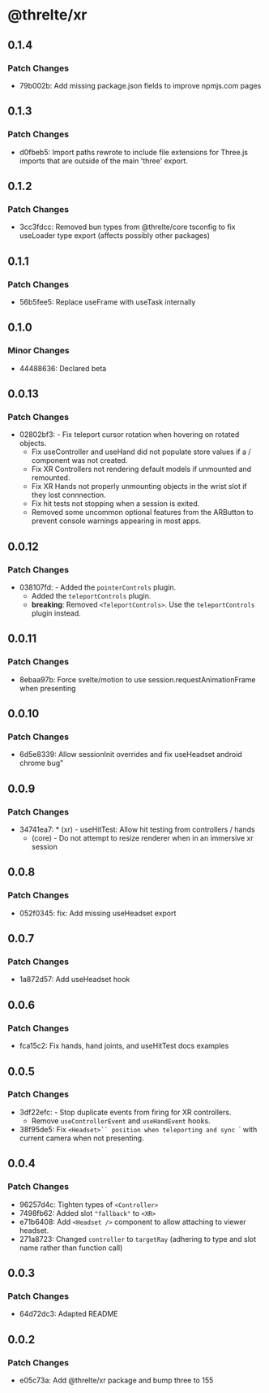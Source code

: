# @threlte/xr

## 0.1.4

### Patch Changes

- 79b002b: Add missing package.json fields to improve npmjs.com pages

## 0.1.3

### Patch Changes

- d0fbeb5: Import paths rewrote to include file extensions for Three.js imports that are outside of the main 'three' export.

## 0.1.2

### Patch Changes

- 3cc3fdcc: Removed bun types from @threlte/core tsconfig to fix useLoader type export (affects possibly other packages)

## 0.1.1

### Patch Changes

- 56b5fee5: Replace useFrame with useTask internally

## 0.1.0

### Minor Changes

- 44488636: Declared beta

## 0.0.13

### Patch Changes

- 02802bf3: - Fix teleport cursor rotation when hovering on rotated objects.
  - Fix useController and useHand did not populate store values if a <Controller> / <Hand> component was not created.
  - Fix XR Controllers not rendering default models if unmounted and remounted.
  - Fix XR Hands not properly unmounting objects in the wrist slot if they lost connnection.
  - Fix hit tests not stopping when a session is exited.
  - Removed some uncommon optional features from the ARButton to prevent console warnings appearing in most apps.

## 0.0.12

### Patch Changes

- 038107fd: - Added the `pointerControls` plugin.
  - Added the `teleportControls` plugin.
  - **breaking**: Removed `<TeleportControls>`. Use the `teleportControls` plugin instead.

## 0.0.11

### Patch Changes

- 8ebaa97b: Force svelte/motion to use session.requestAnimationFrame when presenting

## 0.0.10

### Patch Changes

- 6d5e8339: Allow sessionInit overrides and fix useHeadset android chrome bug"

## 0.0.9

### Patch Changes

- 34741ea7: \* (xr) - useHitTest: Allow hit testing from controllers / hands
  - (core) - Do not attempt to resize renderer when in an immersive xr session

## 0.0.8

### Patch Changes

- 052f0345: fix: Add missing useHeadset export

## 0.0.7

### Patch Changes

- 1a872d57: Add useHeadset hook

## 0.0.6

### Patch Changes

- fca15c2: Fix hands, hand joints, and useHitTest docs examples

## 0.0.5

### Patch Changes

- 3df22efc: - Stop duplicate events from firing for XR controllers.
  - Remove `useControllerEvent` and `useHandEvent` hooks.
- 38f95de5: Fix `<Headset>`` position when teleporting and sync `<Headset>` with current camera when not presenting.

## 0.0.4

### Patch Changes

- 96257d4c: Tighten types of `<Controller>`
- 7498fb62: Added slot `"fallback"` to `<XR>`
- e71b6408: Add `<Headset />` component to allow attaching to viewer headset.
- 271a8723: Changed `controller` to `targetRay` (adhering to type and slot name rather than function call)

## 0.0.3

### Patch Changes

- 64d72dc3: Adapted README

## 0.0.2

### Patch Changes

- e05c73a: Add @threlte/xr package and bump three to 155
